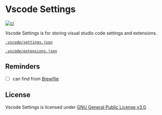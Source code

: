 # Vscode Settings
[![ci](https://github.com/ttiimmothy/vscode-settings/actions/workflows/ci.yml/badge.svg)](https://github.com/ttiimmothy/vscode-settings/actions/workflows/ci.yml)

Vscode Settings is for storing visual studio code settings and extensions.

[`.vscode/settings.json`](./.vscode/settings.json)

[`.vscode/extensions.json`](./.vscode/extensions.json)

## Reminders

- [ ] can find from [Brewfile](https://github.com/ttiimmothy/dotfiles/blob/main/Brewfile)

## License

Vscode Settings is licensed under [GNU General Public License v3.0](LICENSE).